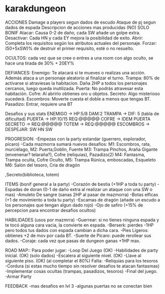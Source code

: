 # karakdungeon

ACCIONES
Damage a players segun dados de escudo
Ataque de pj segun dados de espada
Descripcion de acciones mas producidas (NO) SOLO BONIF
Atacar: Causa 0-2 de daño, cada SW añade un golpe extra.
Desactivar: Cada HN y cada EY mejora la posibilidad de exito.
Abrir: Completa los requisitos según los atributos actuales del personaje.
Forzar: (50+5xSW)% de destruir el primer requisito, esté o no resuelto.

OCULTOS: cada vez que se cree o entres a una room con algo oculto, se hace una tirada de 30% + 20EY%

DEFIANCES:
Enemigo: Te atacará si te mueves o realizas una acción. Además ataca a un personaje aleatorio al finalizar el turno.
Trampa: 80% de activarse si atraviesas la habitacion. Daña 2HP a todos los personajes cercanos, luego queda inutilizada.
Puerta: No podrás atravesar esta habitación.
Cofre: Al abrirlo obtienes oro u objetos.
Secreto: Algo misterioso sucederá.
Escombros: Moverte cuesta el doble a menos que tengas BT.
Pasadizo: Entrar, requiere una BT

Desafios y sus stats
ENEMIGO -> HP:5/8  DAM:2
TRAMPA -> DIF: 5 (tabla de dificultad)
PUERTA -> HP:10/15 REQ:@@@@@
COFRE -> IDEM PUERTA
SECRETO -> REQ:@@@@@
TOTEM -> REQ:@@@@@
ESCOMBROS -> DESPEJAR: SW HN SW

PROGRESION:
-Empezas con la party estandar (guerrero, explorador, pícaro)
-Cada mazmorra sumará nuevos desafíos:
M1: Escombros, rata, murciélago,
M2: Puerta,Goblin, Fuente
M3: Trampa Pinchos, Araña Gigante (envenenar? telaraña?), Cofre (reliquias), Pazadizo(2)
M4: Fantasma, Trampa oculta, Cofre Oculto,
M5: Trampa Rúnica, emboscadas, Esqueleto
M6: Salón del tesoro, Cria de dragón

,Secreto(biblioteca, totem)

ITEMS (bonif general a la party)
-Corazón de bestia (+1HP a toda tu party)
-Espadas de doran (0-1 de daño extra al realizar un ataque con una SW o mas)
-Amuleto De sangre (sanas 2HP al pasar de mazmorra)
-Botas elficas (+1 de movimiento a toda tu party)
-Escamas de dragón (añade un escudo a los personajes que tengan algun dado rojo)
-Ojo de safiro (+15% de percepcion para encontrar desafios ocultos)

HABILIDADES (usos por mazmrra)
-Guerrear: si no tienes ninguna espada y te tocó alguna cara vacia, la convierte en espada.
-Berserk: pierdes -1HP pero todos tus dados con espada cambian a dicha cara.
-Pies Ligeros: obtienes +2 de mov por cada BT.
-Suerte de Pícaro: puede rerollear sus dados.
-Coraje: cada vez que pasas de dungeon ganas +1HP max.

ROAD MAP::
Para poder jugar:
-Loop Del Juego (OK)
-Habilidades de party inicial. (OK) (solo dados)
-Escalera al siguiente nivel. (OK)
-Llave al siguiente piso. (OK) (al completar el 80%)
Falta:
-Reliquias para los tesoros
-Cordura (si estas mucho tiempo sin resolver desafios te atacan fantasmas)
-Implementar cosas ocultas (trampas, pasadizos, tesoros)
-Final del juego.
-Armar Party


FEEDBACK
-mas desafios en lvl 3
-algunas puertas no se conectan bien